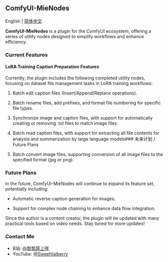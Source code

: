## ComfyUI-MieNodes

English | [简体中文](README.md)

**ComfyUI-MieNodes** is a plugin for the ComfyUI ecosystem, offering a series of utility nodes designed to simplify workflows and enhance efficiency.

### Current Features

#### LoRA Training Caption Preparation Features

Currently, the plugin includes the following completed utility nodes, focusing on dataset file management tasks in LoRA training workflows:

1. Batch edit caption files (Insert/Append/Replace operations).

2. Batch rename files, add prefixes, and format file numbering for specific file types.

3. Synchronize image and caption files, with support for automatically creating or removing .txt files to match image files.

4. Batch read caption files, with support for extracting all file contents for analysis and summarization by large language models### 未来计划 / Future Plans

5. Batch convert image files, supporting conversion of all image files to the specified format (jpg or png).

### Future Plans

In the future, ComfyUI-MieNodes will continue to expand its feature set, potentially including:

- Automatic reverse caption generation for images.

- Support for complex node chaining to enhance data flow integration.

Since the author is a content creator, the plugin will be updated with many practical tools based on video needs. Stay tuned for more updates!

### Contact Me

- B站: [@黎黎原上咩](https://space.bilibili.com/449342345)
- YouTube: [@SweetValberry](https://www.youtube.com/@SweetValberry)
